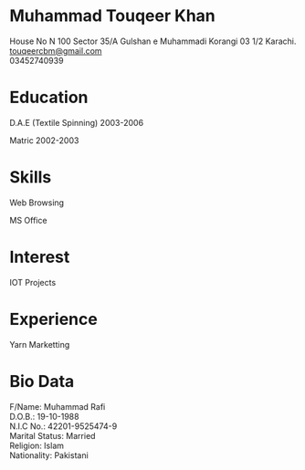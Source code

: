 # Muhammad Touqeer Khan

House No N 100 Sector 35/A Gulshan e Muhammadi Korangi 03 1/2 Karachi. </br>
touqeercbm@gmail.com </br>
03452740939

# Education

D.A.E (Textile Spinning) 2003-2006
  
Matric 2002-2003

# Skills

Web Browsing

MS Office

# Interest

IOT Projects

# Experience

 Yarn Marketting
 
 # Bio Data
 
 F/Name: Muhammad Rafi </br>
 D.O.B.: 19-10-1988 </br>
 N.I.C No.: 42201-9525474-9 </br>
 Marital Status: Married </br>
 Religion: Islam </br>
 Nationality: Pakistani
